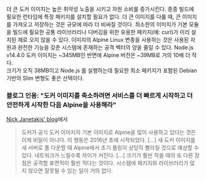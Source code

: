 더 큰 도커 이미지는 높은 취약성 노출을 시키고 자원 소비를 증가시킨다. 종종 빌드에 필요한 런타임에 특정 패키지를  설치할 필요가 없다. 
더 큰 이미지를 다룰 때, 큰 이미지를 가져오고 저장하는 것은 규모에 따라 더 비싸질 것이다. 최소한의 이미지가 기본 모듈을 빌드에 필요한 공통 라이브러리나 디버깅을 위한 유용한 패키지(예: curl)가 미리 설치된 채로 오지 않을 수 있다.
이미지의 Alpine Linux 변종을 사용하는 것은 사용된 자원과 완전한 기능을 갖춘 시스템에 존재하는 공격 벡터의 양을 줄일 수 있다. Node.js v14.4.0 도커 이미지는 ~345MB인 반면에 Alpine 버전은 ~39MB로 거의 10배 더 작다.  
크기가 오직 38MB이고 Node.js 를 실행하는데 필요한 최소 패키지가 포함된 Debian 기반의 Slim 변형도 좋은 선택이다.

### 블로그 인용: "도커 이미지를 축소하려면 서비스를 더 빠르게 시작하고 더 안전하게 시작한 다음 Alpine을 사용해라"
[Nick Janetakis' blog](https://nickjanetakis.com/blog/the-3-biggest-wins-when-using-alpine-as-a-base-docker-image)에서

> 도커가 공식 도커 이미지의 기본 이미지로 Alpine을 많이 사용하고 있다는 것은 이제 비밀이 아니다. 이 행동은 2016년 초에 시작되었다. [...] 새 도커 이미지를 새 서버로 풀 다운할 때 Alpine에서 초기 풀링이 상당히 빨라질 것으로 예상할 수 있다. 네트워크가 느릴수록 차이가 커진다. [...] 크기가 훨씬 작을 때의 또 다른 장점은 공격할 표면적이 훨씬 적다는 것이다. 시스템에 패키지와 라이브러리가 많지 않으면 잘못될 수 있는 일이 거의 없다.
